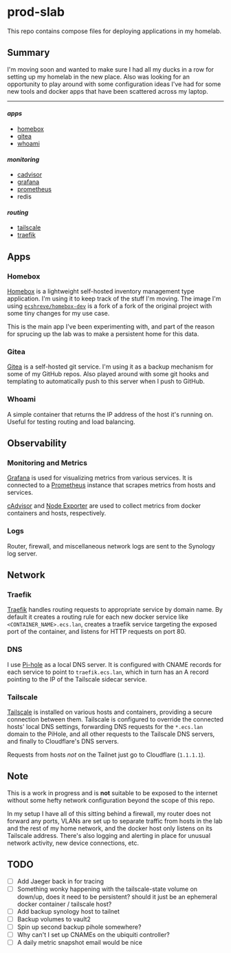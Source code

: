 # prod-slab

This repo contains compose files for deploying applications in my homelab.

## Summary

I'm moving soon and wanted to make sure I had all my ducks in a row for setting up my homelab in the new place. Also was looking for an opportunity to play around with some configuration ideas I've had for some new tools and docker apps that have been scattered across my laptop.

---

#### _apps_
- [homebox](#homebox)
- [gitea](#gitea)
- [whoami](#whoami)
  
#### _monitoring_
- [cadvisor](#monitoring-and-metrics)
- [grafana](#monitoring-and-metrics)
- [prometheus](#monitoring-and-metrics)
- redis

#### _routing_
- [tailscale](#tailscale)
- [traefik](#traefik)


## Apps

### Homebox

[Homebox](https://github.com/sysadminsmedia/homebox) is a lightweight self-hosted inventory management type application. I'm using it to keep track of the stuff I'm moving. The image I'm using [`ecshreve/homebox-dev`](https://github.com/ecshreve/homebox-dev) is a fork of a fork of the original project with some tiny changes for my use case.

This is the main app I've been experimenting with, and part of the reason for sprucing up the lab was to make a persistent home for this data.

### Gitea

[Gitea](https://gitea.io/en-us/) is a self-hosted git service. I'm using it as a backup mechanism for some of my GitHub repos. Also played around with some git hooks and templating to automatically push to this server when I push to GitHub.

### Whoami

A simple container that returns the IP address of the host it's running on. Useful for testing routing and load balancing.

## Observability

### Monitoring and Metrics

[Grafana](https://grafana.com/) is used for visualizing metrics from various services. It is connected to a [Prometheus](https://prometheus.io/) instance that scrapes metrics from hosts and services.

[cAdvisor](https://github.com/google/cadvisor) and [Node Exporter](https://github.com/prometheus/node_exporter) are used to collect metrics from docker containers and hosts, respectively.

<!-- TODO ### Jaeger -->

### Logs

Router, firewall, and miscellaneous network logs are sent to the Synology log server.

<!-- TODO application logs -->

## Network

### Traefik

[Traefik](https://doc.traefik.io/traefik/routing/providers/docker/) handles routing requests to appropriate service by domain name. By default it creates a routing rule for each new docker service like `<CONTAINER_NAME>.ecs.lan`, creates a traefik service targeting the exposed port of the container, and listens for HTTP requests on port 80.

### DNS

I use [Pi-hole](https://pi-hole.net/) as a local DNS server. It is configured with CNAME records for each service to point to `traefik.ecs.lan`, which in turn has an A record pointing to the IP of the Tailscale sidecar service.

### Tailscale

[Tailscale](https://tailscale.com/use-cases/homelab) is installed on various hosts and containers, providing a secure connection between them. Tailscale is configured to override the connected hosts' local DNS settings, forwarding DNS requests for the `*.ecs.lan` domain to the PiHole, and all other requests to the Tailscale DNS servers, and finally to Cloudflare's DNS servers.

Requests from hosts _not_ on the Tailnet just go to Cloudflare (`1.1.1.1`).

## Note

This is a work in progress and is **not** suitable to be exposed to the internet without some hefty network configuration beyond the scope of this repo.

In my setup I have all of this sitting behind a firewall, my router does not forward any ports, VLANs are set up to separate traffic from hosts in the lab and the rest of my home network, and the docker host only listens on its Tailscale address. There's also logging and alerting in place for unusual network activity, new device connections, etc.

## TODO

- [ ] Add Jaeger back in for tracing
- [ ] Something wonky happening with the tailscale-state volume on down/up, does it need to be persistent? should it just be an ephemeral docker container / tailscale host?
- [ ] Add backup synology host to tailnet
- [ ] Backup volumes to vault2
- [ ] Spin up second backup pihole somewhere? 
- [ ] Why can't I set up CNAMEs on the ubiquiti controller?
- [ ] A daily metric snapshot email would be nice